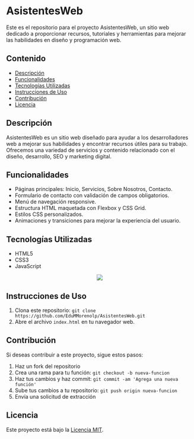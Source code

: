 # AsistentesWeb

Este es el repositorio para el proyecto AsistentesWeb, un sitio web dedicado a proporcionar recursos, tutoriales y herramientas para mejorar las habilidades en diseño y programación web.

## Contenido

- [Descripción](#descripción)
- [Funcionalidades](#funcionalidades)
- [Tecnologías Utilizadas](#tecnologías-utilizadas)
- [Instrucciones de Uso](#instrucciones-de-uso)
- [Contribución](#contribución)
- [Licencia](#licencia)

## Descripción

AsistentesWeb es un sitio web diseñado para ayudar a los desarrolladores web a mejorar sus habilidades y encontrar recursos útiles para su trabajo. Ofrecemos una variedad de servicios y contenido relacionado con el diseño, desarrollo, SEO y marketing digital.

## Funcionalidades

- Páginas principales: Inicio, Servicios, Sobre Nosotros, Contacto.
- Formulario de contacto con validación de campos obligatorios.
- Menú de navegación responsive.
- Estructura HTML maquetada con Flexbox y CSS Grid.
- Estilos CSS personalizados.
- Animaciones y transiciones para mejorar la experiencia del usuario.

## Tecnologías Utilizadas

- HTML5
- CSS3
- JavaScript

<p align="center">
  <a href="">
    <img src="https://skillicons.dev/icons?i=html,css,js&perline=14" />
  </a>
</p>

## Instrucciones de Uso

1. Clona este repositorio: `git clone https://github.com/EduMMorenolp/AsistentesWeb.git`
2. Abre el archivo `index.html` en tu navegador web.


## Contribución

Si deseas contribuir a este proyecto, sigue estos pasos:

1. Haz un fork del repositorio
2. Crea una rama para tu función: `git checkout -b nueva-funcion`
3. Haz tus cambios y haz commit: `git commit -am 'Agrega una nueva función'`
4. Sube tus cambios a tu repositorio: `git push origin nueva-funcion`
5. Envía una solicitud de extracción

## Licencia

Este proyecto está bajo la [Licencia MIT](LICENSE).
